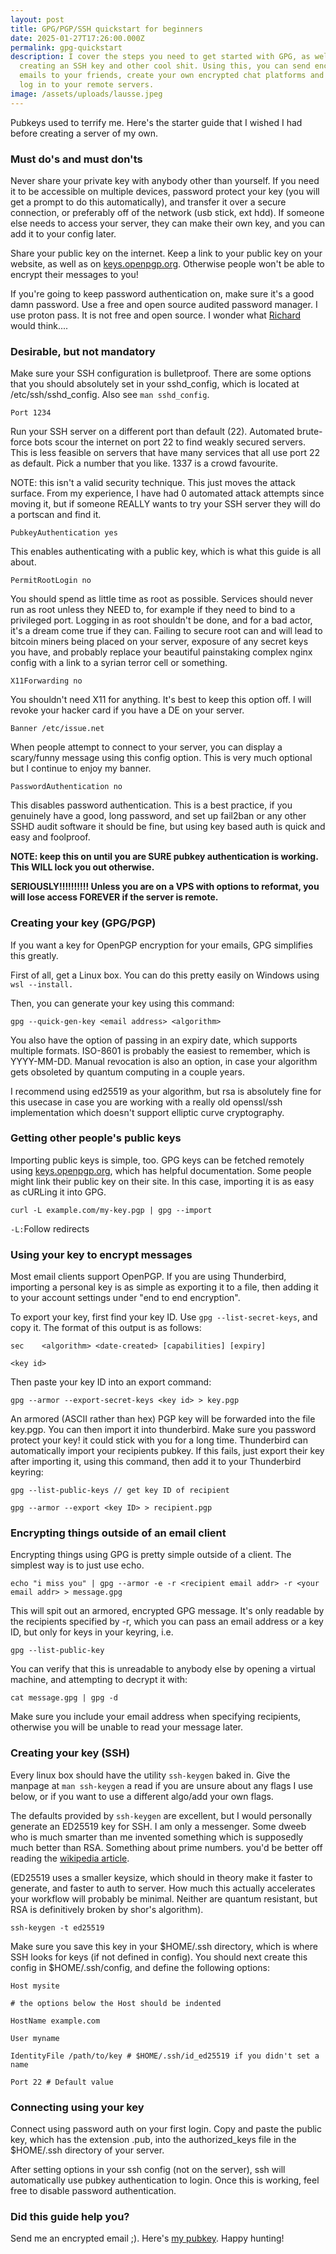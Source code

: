 ```yaml
---
layout: post
title: GPG/PGP/SSH quickstart for beginners
date: 2025-01-27T17:26:00.000Z
permalink: gpg-quickstart
description: I cover the steps you need to get started with GPG, as well as
  creating an SSH key and other cool shit. Using this, you can send encrypted
  emails to your friends, create your own encrypted chat platforms and securely
  log in to your remote servers.
image: /assets/uploads/lausse.jpeg
---
```

Pubkeys used to terrify me.  Here's the starter guide that I wished I had before creating a server of my own.

### Must do's and must don'ts

Never share your private key with anybody other than yourself. If you need it to be accessible on multiple devices, password protect your key (you will get a prompt to do this automatically), and transfer it over a secure connection, or preferably off of the network (usb stick, ext hdd). If someone else needs to access your server, they can make their own key, and you can add it to your config later.

Share your public key on the internet. Keep a link to your public key on your website, as well as on [keys.openpgp.org](keys.openpgp.org). Otherwise people won't be able to encrypt their messages to you!

If you're going to keep password authentication on, make sure it's a good damn password. Use a free and open source audited password manager. I use proton pass. It is not free and open source. I wonder what [Richard](https://rms.sexy) would think....

### Desirable, but not mandatory

Make sure your SSH configuration is bulletproof. There are some options that you should absolutely set in your sshd_config, which is located at /etc/ssh/sshd_config. Also see `man sshd_config`.

`Port 1234`

Run your SSH server on a different port than default (22). Automated brute-force bots scour the internet on port 22 to find weakly secured servers. This is less feasible on servers that have many services that all use port 22 as default. Pick a number that you like. 1337 is a crowd favourite.

NOTE: this isn't a valid security technique. This just moves the attack surface. From my experience, I have had 0 automated attack attempts since moving it, but if someone REALLY wants to try your SSH server they will do a portscan and find it. 

`PubkeyAuthentication yes`

This enables authenticating with a public key, which is what this guide is all about.

`PermitRootLogin no`

You should spend as little time as root as possible. Services should never run as root unless they NEED to, for example if they need to bind to a privileged port. Logging in as root shouldn't be done, and for a bad actor, it's a dream come true if they can. Failing to secure root can and will lead to bitcoin miners being placed on your server, exposure of any secret keys you have, and probably replace your beautiful painstaking complex nginx config with a link to a syrian terror cell or something. 

`X11Forwarding no`

You shouldn't need X11 for anything. It's best to keep this option off. I will revoke your hacker card if you have a DE on your server.

`Banner /etc/issue.net`

When people attempt to connect to your server, you can display a scary/funny message using this config option. This is very much optional but I continue to enjoy my banner.

`PasswordAuthentication no`

This disables password authentication. This is a best practice, if you genuinely have a good, long password, and set up fail2ban or any other SSHD audit software it should be fine, but using key based auth is quick and easy and foolproof. 

**NOTE: keep this on until you are SURE pubkey authentication is working. This WILL lock you out otherwise.**

**SERIOUSLY!!!!!!!!!! Unless you are on a VPS with options to reformat, you will lose access FOREVER if the server is remote.**

### Creating your key (GPG/PGP)

If you want a key for OpenPGP encryption for your emails, GPG simplifies this greatly.

First of all, get a Linux box. You can do this pretty easily on Windows using `wsl --install.`

Then, you can generate your key using this command:

`gpg --quick-gen-key <email address> <algorithm>`

You also have the option of passing in an expiry date, which supports multiple formats. ISO-8601 is probably the easiest to remember, which is YYYY-MM-DD. Manual revocation is also an option, in case your algorithm gets obsoleted by quantum computing in a couple years.

I recommend using ed25519 as your algorithm, but rsa is absolutely fine for this usecase in case you are working with a really old openssl/ssh implementation which doesn't support elliptic curve cryptography.

### Getting other people's public keys

Importing public keys is simple, too. GPG keys can be fetched remotely using [keys.openpgp.org](<>), which has helpful documentation. Some people might link their public key on their site. In this case, importing it is as easy as cURLing it into GPG.

`curl -L example.com/my-key.pgp | gpg --import`

`-L:`Follow redirects

### Using your key to encrypt messages

Most email clients support OpenPGP. If you are using Thunderbird, importing a personal key is as simple as exporting it to a file, then adding it to your account settings under "end to end encryption".

To export your key, first find your key ID. Use `gpg --list-secret-keys`, and copy it. The format of this output is as follows:

`sec    <algorithm> <date-created> [capabilities] [expiry]`

`<key id>`

Then paste your key ID into an export command:

`gpg --armor --export-secret-keys <key id> > key.pgp`

An armored (ASCII rather than hex) PGP key will be forwarded into the file key.pgp. You can then import it into thunderbird. Make sure you password protect your key! it could stick with you for a long time. Thunderbird can automatically import your recipients pubkey. If this fails, just export their key after importing it, using this command, then add it to your Thunderbird keyring:

`gpg --list-public-keys // get key ID of recipient`

`gpg --armor --export <key ID> > recipient.pgp`

### Encrypting things outside of an email client

Encrypting things using GPG is pretty simple outside of a client. The simplest way is to just use echo.

`echo "i miss you" | gpg --armor -e -r <recipient email addr> -r <your email addr> > message.gpg`

This will spit out an armored, encrypted GPG message. It's only readable by the recipients specified by -r, which you can pass an email address or a key ID, but only for keys in your keyring, i.e.

`gpg --list-public-key`

You can verify that this is unreadable to anybody else by opening a virtual machine, and attempting to decrypt it with:

`cat message.gpg | gpg -d`

Make sure you include your email address when specifying recipients, otherwise you will be unable to read your message later. 

### Creating your key (SSH)

Every linux box should have the utility `ssh-keygen` baked in. Give the manpage at `man ssh-keygen` a read if you are unsure about any flags I use below, or if you want to use a different algo/add your own flags.

The defaults provided by `ssh-keygen` are excellent, but I would personally generate an ED25519 key for SSH. I am only a messenger. Some dweeb who is much smarter than me invented something which is supposedly much better than RSA. Something about prime numbers. you'd be better off reading the [wikipedia article](https://en.wikipedia.org/wiki/Curve25519).

(ED25519 uses a smaller keysize, which should in theory make it faster to generate, and faster to auth to server. How much this actually accelerates your workflow will probably be minimal. Neither are quantum resistant, but RSA is definitively broken by shor's algorithm).

`ssh-keygen -t ed25519`

Make sure you save this key in your $HOME/.ssh directory, which is where SSH looks for keys (if not defined in config). You should next create this config in $HOME/.ssh/config, and define the following options:

`Host mysite`

`# the options below the Host should be indented`

`HostName example.com`

`User myname`

`IdentityFile /path/to/key # $HOME/.ssh/id_ed25519 if you didn't set a name`

`Port 22 # Default value`

### Connecting using your key

Connect using password auth on your first login. Copy and paste the public key, which has the extension .pub, into the authorized_keys file in the $HOME/.ssh directory of your server. 

After setting options in your ssh config (not on the server), ssh will automatically use pubkey authentication to login. Once this is working, feel free to disable password authentication. 

### Did this guide help you?

Send me an encrypted email ;). Here's [my pubkey](https://blog.shr4pnel.com/assets/keys/key.pgp). Happy hunting!
